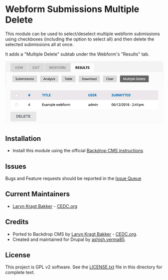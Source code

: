 # Webform Submissions Multiple Delete

This module can be used to select/deselect multiple webform submissions using
checkboxes (including the option to select all) and then delete the selected
submissions all at once.

It adds a "Multiple Delete" subtab under the Webform's "Results" tab.

![Webform Submissions Multiple Delete](https://github.com/backdrop-contrib/webform_submissions_multiple_delete/blob/1.x-1.x/images/webform_submissions_multiple_delete.png "Webform Submissions Multiple Delete screenshot")

## Installation

- Install this module using the official 
  [Backdrop CMS instructions](https://backdropcms.org/guide/modules)

## Issues

Bugs and Feature requests should be reported in the 
[Issue Queue](https://github.com/backdrop-contrib/webform_submissions_multiple_delete/issues)

## Current Maintainers

- [Laryn Kragt Bakker](https://github.com/laryn) - [CEDC.org](https://cedc.org)

## Credits

- Ported to Backdrop CMS by [Laryn Kragt Bakker](https://github.com/laryn) - [CEDC.org](https://cedc.org).
- Created and maintained for Drupal by [ashish.verma85](https://www.drupal.org/u/ashishverma85).

## License

This project is GPL v2 software. See the [LICENSE.txt](https://github.com/backdrop-contrib/webform_submissions_multiple_delete/blob/1.x-1.x/LICENSE.txt) 
file in this directory for complete text.
